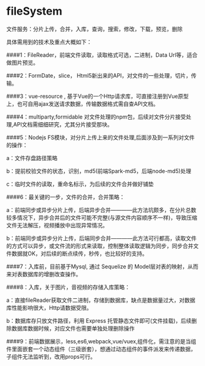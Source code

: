 # fileSystem
文件服务：分片上传，合并，入库，查询，搜索，修改，下载，预览，删除

具体需用到的技术及重点大概如下：

####1：FileReader，前端文件读取，读取格式可选，二进制，Data Url等，适合做图片预览。

####2：FormDate，slice， Html5新出来的API，对文件的一些处理，切片，传输。

####3：vue-resource , 基于Vue的一个Http请求库，可直接注册到Vue原型上，也可自用ajax发送请求数据，传输数据格式需自查API文档。

####4：multiparty,formidable 对文件处理的npm包，后续对文件分片接受处理,API文档需细细研究，尤其分片接受那块。

####5：Nodejs FS模块，对分片上传上来的文件处理,后面涉及到一系列对文件的操作：

a：文件存盘路径策略

b：提前校验文件的状态，识别，md5(前端Spark-md5，后端node-md5)处理

c：临时文件的读取，重命名标示，为后续的文件合并做好铺垫
   
####6：最关键的一步，文件的合并，合并策略：

a：前端同步或异步分片上传，后端异步合并————此方法坑颇多，在分片总数较多情况下，异步合并后的文件可能不完整(与源文件内容顺序不一样)，导致压缩文件无法解压，视频播放中出现异常情况。

b：前端同步或异步分片上传，后端同步合并————此方法可行都高，读取文件的方式可以异步，或文件流的形式来读取，控制整体读取逻辑为同步，同步合并文件数据就OK，对后续的断点续传，秒传，也比较好的支持。

####7：入库前，目前基于Mysql, 通过 Sequelize 的 Model层对表的映射，从而来对表数据库的增删改查操作。

####8：入库，关于图片，音视频的存储入库策略：

a：直接fileReader获取文件二进制，存储到数据库，缺点是数据量过大，对数据库性能影响很大，Http请数据受限。

b：数据库存只放文件路径，利用 Express 托管静态文件即可(文件挂载)，后续删除数据库数据时候，对应文件也需要单独处理删除操作
   
####9：前端数据展示，less,es6,webpack,vue/vuex,组件化，需注意的是当组件里面嵌套一个动态组件（三级嵌套），想通过动态组件的事件派发来传递数据，子组件无法监听到，改用props可行。



